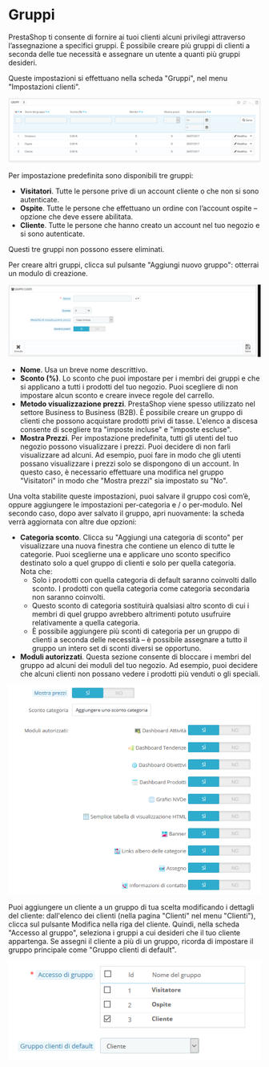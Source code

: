 # Gruppi

PrestaShop ti consente di fornire ai tuoi clienti alcuni privilegi attraverso l’assegnazione a specifici gruppi. È possibile creare più gruppi di clienti a seconda delle tue necessità e assegnare un utente a quanti più gruppi desideri.

Queste impostazioni si effettuano nella scheda "Gruppi", nel menu "Impostazioni clienti".

![](../../../../.gitbook/assets/54267127.png)

Per impostazione predefinita sono disponibili tre gruppi:

* **Visitatori**. Tutte le persone prive di un account cliente o che non si sono autenticate.&#x20;
* **Ospite**. Tutte le persone che effettuano un ordine con l’account ospite – opzione che deve essere abilitata.&#x20;
* **Cliente**. Tutte le persone che hanno creato un account nel tuo negozio e si sono autenticate.

Questi tre gruppi non possono essere eliminati.

Per creare altri gruppi, clicca sul pulsante "Aggiungi nuovo gruppo": otterrai un modulo di creazione.

![](../../../../.gitbook/assets/54267131.png)

* **Nome**. Usa un breve nome descrittivo.
* **Sconto (%)**. Lo sconto che puoi impostare per i membri dei gruppi e che si applicano a tutti i prodotti del tuo negozio. Puoi scegliere di non impostare alcun sconto e creare invece regole del carrello.
* **Metodo visualizzazione prezzi**. PrestaShop viene spesso utilizzato nel settore Business to Business (B2B). È possibile creare un gruppo di clienti che possono acquistare prodotti privi di tasse. L'elenco a discesa consente di scegliere tra "imposte incluse" e "imposte escluse".
* **Mostra Prezzi**. Per impostazione predefinita, tutti gli utenti del tuo negozio possono visualizzare i prezzi. Puoi decidere di non farli visualizzare ad alcuni. Ad esempio, puoi fare in modo che gli utenti possano visualizzare i prezzi solo se dispongono di un account. In questo caso, è necessario effettuare una modifica nel gruppo "Visitatori" in modo che "Mostra prezzi" sia impostato su "No".

Una volta stabilite queste impostazioni, puoi salvare il gruppo così com’è, oppure aggiungere le impostazioni per-categoria e / o per-modulo. Nel secondo caso, dopo aver salvato il gruppo, apri nuovamente: la scheda verrà aggiornata con altre due opzioni:

* **Categoria sconto**. Clicca su "Aggiungi una categoria di sconto" per visualizzare una nuova finestra che contiene un elenco di tutte le categorie. Puoi sceglierne una e applicare uno sconto specifico destinato solo a quel gruppo di clienti e solo per quella categoria.\
  &#x20;Nota che:&#x20;
  * Solo i prodotti con quella categoria di default saranno coinvolti dallo sconto. I prodotti con quella categoria come categoria secondaria non saranno coinvolti.
  * Questo sconto di categoria sostituirà qualsiasi altro sconto di cui i membri di quel gruppo avrebbero altrimenti potuto usufruire relativamente a quella categoria.
  * È possibile aggiungere più sconti di categoria per un gruppo di clienti a seconda delle necessità – è possibile assegnare a tutto il gruppo un intero set di sconti diversi se opportuno.
* **Moduli autorizzati**. Questa sezione consente di bloccare i membri del gruppo ad alcuni dei moduli del tuo negozio. Ad esempio, puoi decidere che alcuni clienti non possano vedere i prodotti più venduti o gli speciali.

![](<../../../../.gitbook/assets/54267126 (1).png>)

Puoi aggiungere un cliente a un gruppo di tua scelta modificando i dettagli del cliente: dall'elenco dei clienti (nella pagina "Clienti" nel menu "Clienti"), clicca sul pulsante Modifica nella riga del cliente. Quindi, nella scheda "Accesso al gruppo", seleziona i gruppi a cui desideri che il tuo cliente appartenga. Se assegni il cliente a più di un gruppo, ricorda di impostare il gruppo principale come "Gruppo clienti di default".

![](../../../../.gitbook/assets/54267128.png)

